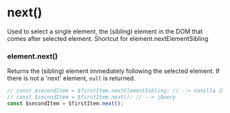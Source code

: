 # next()
Used to select a single element, the (sibling) element in the DOM that comes after selected element.
Shortcut for element.nextElementSibling

### element.next()
Returns the (sibling) element immediately following the selected element.
If there is not a 'next' element, `null` is returned.

```javascript
// const $secondItem = $firstItem.nextElementSibling; // --> Vanilla JS
// const $secondItem = $firstItem.next(); // --> jQuery
const $secondItem = $firstItem.next();
```
